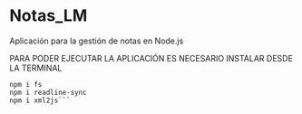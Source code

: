 # Notas_LM
Aplicación para la gestión de notas en Node.js


PARA PODER EJECUTAR LA APLICACIÓN ES NECESARIO INSTALAR DESDE LA TERMINAL
```npm i nodejs
npm i fs
npm i readline-sync
npm i xml2js```
